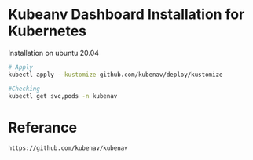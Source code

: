 # Kubeanv Dashboard Installation for Kubernetes


Installation on ubuntu 20.04
``` bash
# Apply
kubectl apply --kustomize github.com/kubenav/deploy/kustomize

#Checking
kubectl get svc,pods -n kubenav

```


# Referance
``` bash
https://github.com/kubenav/kubenav

```